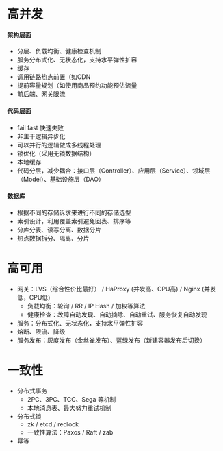 # 高并发

#### 架构层面

- 分层、负载均衡、健康检查机制
- 服务分布式化、无状态化，支持水平弹性扩容
- 缓存
- 调用链路热点前置（如CDN
- 提前容量规划（如使用商品预约功能预估流量
- 前后端、网关限流



#### 代码层面

- fail fast 快速失败
- 非主干逻辑异步化
- 可以并行的逻辑做成多线程处理
- 锁优化（采用无锁数据结构）
- 本地缓存
- 代码分层，减少耦合：接口层（Controller）、应用层（Service）、领域层（Model）、基础设施层（DAO）



#### 数据库

- 根据不同的存储诉求来进行不同的存储选型
- 索引设计，利用覆盖索引避免回表、排序等
- 分库分表、读写分离、数据分片
- 热点数据拆分、隔离、分片





# 高可用

- 网关：LVS（综合性价比最好） / HaProxy (并发高、CPU高) / Nginx (并发低，CPU低)
  - 负载均衡：轮询 / RR / IP Hash / 加权等算法
  - 健康检查：故障自动发现、自动摘除、自动重试、服务恢复自动发现
- 服务：分布式化、无状态化，支持水平弹性扩容
- 熔断、限流、降级
- 服务发布：灰度发布（金丝雀发布）、蓝绿发布（新建容器发布后切换）





# 一致性

- 分布式事务
  - 2PC、3PC、TCC、Sega 等机制
  - 本地消息表、最大努力重试机制
- 分布式锁
  - zk / etcd / redlock 
  - 一致性算法：Paxos / Raft / zab
- 幂等